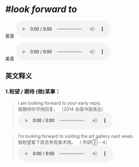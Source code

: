 # ***\#look forward to*** 
英音
<audio src="./media/look forward to1.aac" controls="controls"></audio>

美音
<audio src="./media/look forward to2.aac" controls="controls"></audio>



  

英文释义
---
### 1.**盼望 / 期待 (做)某事：**  

 > I am looking forward to your early reply.  
 > 我期待你尽快回复。  （2014 全国书面表达）  
<audio src="./media/look-27.aac" controls="controls"></audio>

 > I’m looking forward to visiting the art gallery next week.   
 > 我盼望着下周去参观美术馆。  （ 外研② – 4）  
<audio src="./media/look-28.aac" controls="controls"></audio>


